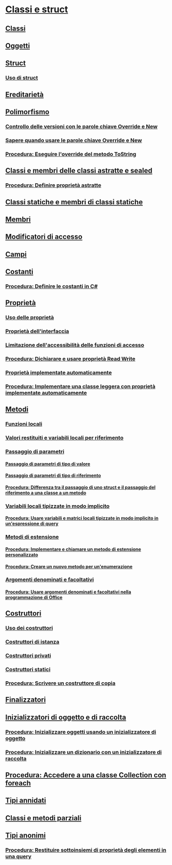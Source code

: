 # [Classi e struct](index.md)
## [Classi](classes.md)
## [Oggetti](objects.md)
## [Struct](structs.md)
### [Uso di struct](using-structs.md)
## [Ereditarietà](inheritance.md)
## [Polimorfismo](polymorphism.md)
### [Controllo delle versioni con le parole chiave Override e New](versioning-with-the-override-and-new-keywords.md)
### [Sapere quando usare le parole chiave Override e New](knowing-when-to-use-override-and-new-keywords.md)
### [Procedura: Eseguire l'override del metodo ToString](how-to-override-the-tostring-method.md)
## [Classi e membri delle classi astratte e sealed](abstract-and-sealed-classes-and-class-members.md)
### [Procedura: Definire proprietà astratte](how-to-define-abstract-properties.md)
## [Classi statiche e membri di classi statiche](static-classes-and-static-class-members.md)
## [Membri](members.md)
## [Modificatori di accesso](access-modifiers.md)
## [Campi](fields.md)
## [Costanti](constants.md)
### [Procedura: Definire le costanti in C#](how-to-define-constants.md)
## [Proprietà](properties.md)
### [Uso delle proprietà](using-properties.md)
### [Proprietà dell'interfaccia](interface-properties.md)
### [Limitazione dell'accessibilità delle funzioni di accesso](restricting-accessor-accessibility.md)
### [Procedura: Dichiarare e usare proprietà Read Write](how-to-declare-and-use-read-write-properties.md)
### [Proprietà implementate automaticamente](auto-implemented-properties.md)
### [Procedura: Implementare una classe leggera con proprietà implementate automaticamente](how-to-implement-a-lightweight-class-with-auto-implemented-properties.md)
## [Metodi](methods.md)
### [Funzioni locali](local-functions.md)
### [Valori restituiti e variabili locali per riferimento](ref-returns.md)
### [Passaggio di parametri](passing-parameters.md)
#### [Passaggio di parametri di tipo di valore](passing-value-type-parameters.md)
#### [Passaggio di parametri di tipo di riferimento](passing-reference-type-parameters.md)
#### [Procedura: Differenza tra il passaggio di uno struct e il passaggio del riferimento a una classe a un metodo](how-to-know-the-difference-passing-a-struct-and-passing-a-class-to-a-method.md)
### [Variabili locali tipizzate in modo implicito](implicitly-typed-local-variables.md)
#### [Procedura: Usare variabili e matrici locali tipizzate in modo implicito in un'espressione di query](how-to-use-implicitly-typed-local-variables-and-arrays-in-a-query-expression.md)
### [Metodi di estensione](extension-methods.md)
#### [Procedura: Implementare e chiamare un metodo di estensione personalizzato](how-to-implement-and-call-a-custom-extension-method.md)
#### [Procedura: Creare un nuovo metodo per un'enumerazione](how-to-create-a-new-method-for-an-enumeration.md)
### [Argomenti denominati e facoltativi](named-and-optional-arguments.md)
#### [Procedura: Usare argomenti denominati e facoltativi nella programmazione di Office](how-to-use-named-and-optional-arguments-in-office-programming.md)
## [Costruttori](constructors.md)
### [Uso dei costruttori](using-constructors.md)
### [Costruttori di istanza](instance-constructors.md)
### [Costruttori privati](private-constructors.md)
### [Costruttori statici](static-constructors.md)
### [Procedura: Scrivere un costruttore di copia](how-to-write-a-copy-constructor.md)
## [Finalizzatori](destructors.md)
## [Inizializzatori di oggetto e di raccolta](object-and-collection-initializers.md)
### [Procedura: Inizializzare oggetti usando un inizializzatore di oggetto](how-to-initialize-objects-by-using-an-object-initializer.md)
### [Procedura: Inizializzare un dizionario con un inizializzatore di raccolta](how-to-initialize-a-dictionary-with-a-collection-initializer.md)
## [Procedura: Accedere a una classe Collection con foreach](how-to-access-a-collection-class-with-foreach.md)
## [Tipi annidati](nested-types.md)
## [Classi e metodi parziali](partial-classes-and-methods.md)
## [Tipi anonimi](anonymous-types.md)
### [Procedura: Restituire sottoinsiemi di proprietà degli elementi in una query](how-to-return-subsets-of-element-properties-in-a-query.md)
